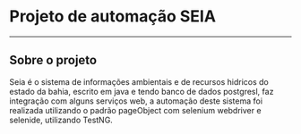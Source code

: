 # Projeto de automação SEIA
___
## Sobre o projeto
Seia é o sistema de informações ambientais e de recursos hidricos do estado da bahia, escrito em java e tendo banco de dados postgresl, faz integração com alguns
serviços web, a automação deste sistema foi realizada utilizando o padrão pageObject com selenium webdriver e selenide, utilizando TestNG.
